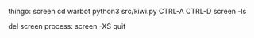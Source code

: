 thingo:
screen
cd warbot
python3 src/kiwi.py
CTRL-A CTRL-D
screen -ls

del screen process:
screen -XS <screenid> quit